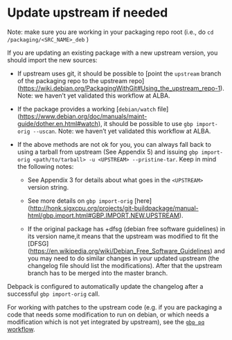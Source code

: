 # Update upstream if needed

Note: make sure you are working in your packaging repo root (i.e., do
`cd /packaging/<SRC_NAME>_deb` )

If you are updating an existing package with a new upstream version, you should import the new sources: 

- If upstream uses git, it should be possible to [point the
`upstream` branch of the packaging repo to the upstream repo]
(https://wiki.debian.org/PackagingWithGit#Using_the_upstream_repo-1). 
Note: we haven’t yet validated this workflow at ALBA.
- If the package provides a working [`debian/watch` file]
(https://www.debian.org/doc/manuals/maint-guide/dother.en.html#watch),
it should be possible to use `gbp import-orig --uscan`.
Note: we haven’t yet validated this workflow at ALBA.
- If the above methods are not ok for you, you can always fall back to
using a tarball from upstream (See Appendix 5) and issuing 
`gbp import-orig <path/to/tarball> -u <UPSTREAM> --pristine-tar`. 
Keep in mind the following notes:

  - See Appendix 3 for details about what goes in the `<UPSTREAM>` 
  version string. 
  - See more details on `gbp import-orig` [here]
(http://honk.sigxcpu.org/projects/git-buildpackage/manual-html/gbp.import.html#GBP.IMPORT.NEW.UPSTREAM). 

  - If the original package has +dfsg (debian free software
  guidelines) in its version name,it means that the upstream was 
  modified to fit the [DFSG]
  (https://en.wikipedia.org/wiki/Debian_Free_Software_Guidelines) and you
  may need to do similar changes in your updated upstream (the changelog
  file should list the modifications). After that the upstream branch has
  to be merged into the master branch. 

Debpack is configured to automatically update the changelog after a successful `gbp import-orig` call.

For working with patches to the upstream code (e.g. if you are packaging a code that needs some modification to run on debian, or which needs a modification which is not yet integrated by upstream), see the [`gbp pq` workflow](http://honk.sigxcpu.org/projects/git-buildpackage/manual-html/gbp.patches.html).
